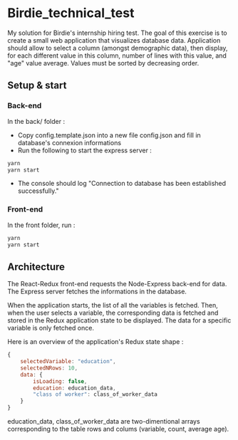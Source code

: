 # Birdie_technical_test
My solution for Birdie's internship hiring test. 
The goal of this exercise is to create a small web application that visualizes database data.
Application should allow to select a column (amongst demographic data), then display, for each different value in this column, number of lines with this value, and "age" value average. Values must be sorted by decreasing order. 

## Setup & start
### Back-end
In the back/ folder :
* Copy config.template.json into a new file config.json and fill in database's connexion informations
* Run the following to start the express server :
```bash
yarn 
yarn start
```
* The console should log "Connection to database has been established successfully."

### Front-end
In the front folder, run :
```bash
yarn 
yarn start
```

## Architecture
The React-Redux front-end requests the Node-Express back-end for data. 
The Express server fetches the informations in the database.

When the application starts, the list of all the variables is fetched. Then, when the user selects a variable, the corresponding data is fetched and stored in the Redux application state to be displayed. The data for a specific variable is only fetched once.

Here is an overview of the application's Redux state shape :
```js
{
    selectedVariable: "education",
    selectedNRows: 10,
    data: {
        isLoading: false,
        education: education_data,
        "class of worker": class_of_worker_data 
    }
}
```
education_data, class_of_worker_data are two-dimentional arrays corresponding to the table rows and colums (variable, count, average age).

